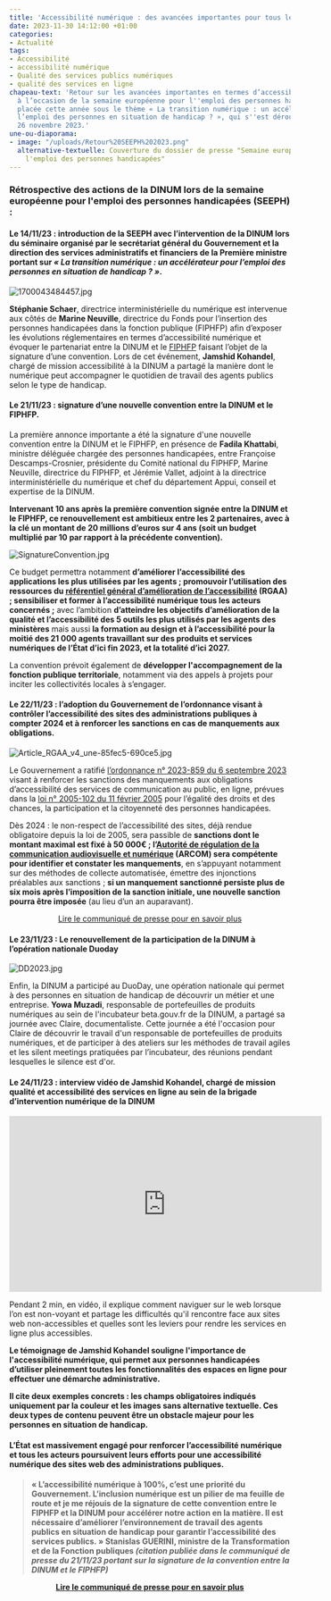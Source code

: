 ```yaml
---
title: 'Accessibilité numérique : des avancées importantes pour tous les usagers'
date: 2023-11-30 14:12:00 +01:00
categories:
- Actualité
tags:
- Accessibilité
- accessibilité numérique
- Qualité des services publics numériques
- qualité des services en ligne
chapeau-text: 'Retour sur les avancées importantes en termes d’accessibilité numérique
  à l’occasion de la semaine européenne pour l''emploi des personnes handicapées (SEEPH)
  placée cette année sous le thème « La transition numérique : un accélérateur pour
  l’emploi des personnes en situation de handicap ? », qui s''est déroulée du 20 au
  26 novembre 2023.'
une-ou-diaporama:
- image: "/uploads/Retour%20SEEPH%202023.png"
  alternative-textuelle: Couverture du dossier de presse "Semaine européenne pour
    l'emploi des personnes handicapées"
---
```


### Rétrospective des actions de la DINUM lors de la semaine européenne pour l'emploi des personnes handicapées (SEEPH) :

#### **Le 14/11/23 : introduction de la SEEPH avec l’intervention de la DINUM lors du séminaire organisé par le secrétariat général du Gouvernement et la direction des services administratifs et financiers de la Première ministre portant sur *« La transition numérique : un accélérateur pour l’emploi des personnes en situation de handicap ? »*.**

![1700043484457.jpg](/uploads/1700043484457.jpg)

**Stéphanie Schaer**, directrice interministérielle du numérique est intervenue aux côtés de **Marine Neuville**, directrice du Fonds pour l’insertion des personnes handicapées dans la fonction publique (FIPHFP) afin d’exposer les évolutions réglementaires en termes d’accessibilité numérique et évoquer le partenariat entre la DINUM et le [FIPHFP](https://www.fiphfp.fr/) faisant l’objet de la signature d’une convention. 
Lors de cet événement, **Jamshid Kohandel**, chargé de mission accessibilité à la DINUM a partagé la manière dont le numérique peut accompagner le quotidien de travail des agents publics selon le type de handicap.

#### **Le 21/11/23 : signature d’une nouvelle convention entre la DINUM et le FIPHFP.** 

La première annonce importante a été la signature d'une nouvelle convention entre la DINUM et le FIPHFP, en présence de **Fadila Khattabi**, ministre déléguée chargée des personnes handicapées, entre Françoise Descamps-Crosnier, présidente du Comité national du FIPHFP, Marine Neuville, directrice du FIPHFP, et Jérémie Vallet, adjoint à la directrice interministérielle du numérique et chef du département Appui, conseil et expertise de la DINUM.

**Intervenant 10 ans après la première convention signée entre la DINUM et le FIPHFP, ce renouvellement est ambitieux entre les 2 partenaires, avec à la clé un montant de 20 millions d’euros sur 4 ans (soit un budget multiplié par 10 par rapport à la précédente convention).**

![SignatureConvention.jpg](/uploads/SignatureConvention.jpg)

Ce budget permettra notamment **d’améliorer l’accessibilité des applications les plus utilisées par les agents ; promouvoir l’utilisation des ressources du [référentiel général d’amélioration de l’accessibilité](https://accessibilite.numerique.gouv.fr/) (RGAA) ; sensibiliser et former à l’accessibilité numérique tous les acteurs concernés ;** avec l’ambition **d’atteindre les objectifs d’amélioration de la qualité et l’accessibilité des 5 outils les plus utilisés par les agents des ministères** mais aussi **la formation au design et à l’accessibilité pour la moitié des 21 000 agents travaillant sur des produits et services numériques de l’État d’ici fin 2023, et la totalité d’ici 2027.**

La convention prévoit également de **développer l'accompagnement de la fonction publique territoriale**, notamment via des appels à projets pour inciter les collectivités locales à s’engager.

#### **Le 22/11/23 : l’adoption du Gouvernement de l’ordonnance visant à contrôler l’accessibilité des sites des administrations publiques à compter 2024 et à renforcer les sanctions en cas de manquements aux obligations.**

![Article_RGAA_v4_une-85fec5-690ce5.jpg](/uploads/Article_RGAA_v4_une-85fec5-690ce5.jpg)

Le Gouvernement a ratifié [l’ordonnance n° 2023-859 du 6 septembre 2023](https://www.legifrance.gouv.fr/jorf/id/JORFTEXT000048049674) visant à renforcer les sanctions des manquements aux obligations d’accessibilité des services de communication au public, en ligne, prévues dans la [loi n° 2005-102 du 11 février 2005](https://www.legifrance.gouv.fr/jorf/id/JORFTEXT000000809647/) pour l’égalité des droits et des chances, la participation et la citoyenneté des personnes handicapées.

Dès 2024 : le non-respect de l’accessibilité des sites, déjà rendue obligatoire depuis la loi de 2005, sera passible de **sanctions dont le montant maximal est fixé à 50 000€ ; l’[Autorité de régulation de la communication audiovisuelle et numérique](https://www.arcom.fr/) (ARCOM) sera compétente pour identifier et constater les manquements**, en s’appuyant notamment sur des méthodes de collecte automatisée, émettre des injonctions préalables aux sanctions ; **si un manquement sanctionné persiste plus de six mois après l’imposition de la sanction initiale, une nouvelle sanction pourra être imposée** (au lieu d’un an auparavant).

<p align="center"><a href="https://www.numerique.gouv.fr/espace-presse/accessibilite-numerique-le-gouvernement-enterine-lordonnance-visant-a-controler-laccessibilite-des-sites-des-administrations-publiques-a-compter-2024/" class="button">Lire le communiqué de presse pour en savoir plus</a></p>

#### **Le 23/11/23 : Le renouvellement de la participation de la DINUM à l’opération nationale Duoday**

![DD2023.jpg](/uploads/DD2023.jpg)

Enfin, la DINUM a participé au DuoDay, une opération nationale qui permet à des personnes en situation de handicap de découvrir un métier et une entreprise. **Yowa Muzadi**, responsable de portefeuilles de produits numériques au sein de l'incubateur beta.gouv.fr de la DINUM, a partagé sa journée avec Claire, documentaliste.
Cette journée a été l'occasion pour Claire de découvrir le travail d'un responsable de portefeuilles de produits numériques, et de participer à des ateliers sur les méthodes de travail agiles et les silent meetings pratiquées par l’incubateur, des réunions pendant lesquelles le silence est d'or.

#### **Le 24/11/23 : interview vidéo de Jamshid Kohandel, chargé de mission qualité et accessibilité des services en ligne au sein de la brigade d’intervention numérique de la DINUM**

<iframe width="560" height="315" src="https://www.youtube.com/embed/0ani4NkrRe4?si=yvQ45715ksUqimP1" title="YouTube video player" frameborder="0" allow="accelerometer; autoplay; clipboard-write; encrypted-media; gyroscope; picture-in-picture; web-share" allowfullscreen></iframe>

Pendant 2 min, en vidéo, il explique comment naviguer sur le web lorsque l’on est non-voyant et partage les difficultés qu'il rencontre face aux sites web non-accessibles et quelles sont les leviers pour rendre les services en ligne plus accessibles.

<b>Le témoignage de Jamshid Kohandel souligne l'importance de l'accessibilité numérique, qui permet aux personnes handicapées d’utiliser pleinement toutes les fonctionnalités des espaces en ligne pour effectuer une démarche administrative.

Il cite deux exemples concrets : les champs obligatoires indiqués uniquement par la couleur et les images sans alternative textuelle. Ces deux types de contenu peuvent être un obstacle majeur pour les personnes en situation de handicap.

#### **L’État est massivement engagé pour renforcer l’accessibilité numérique et tous les acteurs poursuivent leurs efforts pour une accessibilité numérique des sites web des administrations publiques.**

> « L’accessibilité numérique à 100%, c’est une priorité du Gouvernement. L’inclusion numérique est un pilier de ma feuille de route et je me réjouis de la signature de cette convention entre le FIPHFP et la DINUM pour accélérer notre action en la matière. Il est nécessaire d’améliorer l’environnement de travail des agents publics en situation de handicap pour garantir l’accessibilité des services publics. »
**Stanislas GUERINI, ministre de la Transformation et de la Fonction publiques** *(citation publiée dans le communiqué de presse du 21/11/23 portant sur la signature de la convention entre la DINUM et le FIPHFP)*

<p align="center"><a href="https://www.numerique.gouv.fr/espace-presse/une-nouvelle-convention-entre-la-dinum-et-le-fiphfp-pour-renforcer-laccessibilite-des-systemes-dinformation-et-de-communication-des-employeurs-publics-et-garantir-lacces-aux-outils-numeriques-a-tous-les-agents/" class="button">Lire le communiqué de presse pour en savoir plus</a></p>